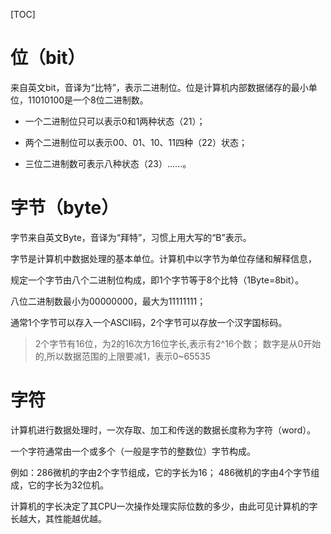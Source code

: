 [TOC]
# 位（bit）

来自英文bit，音译为“比特”，表示二进制位。位是计算机内部数据储存的最小单位，11010100是一个8位二进制数。
* 一个二进制位只可以表示0和1两种状态（21）；

* 两个二进制位可以表示00、01、10、11四种（22）状态；

* 三位二进制数可表示八种状态（23）……。


# 字节（byte）
字节来自英文Byte，音译为“拜特”，习惯上用大写的“B”表示。

字节是计算机中数据处理的基本单位。计算机中以字节为单位存储和解释信息，

规定一个字节由八个二进制位构成，即1个字节等于8个比特（1Byte=8bit）。

八位二进制数最小为00000000，最大为11111111；

通常1个字节可以存入一个ASCII码，2个字节可以存放一个汉字国标码。
> 2个字节有16位，为2的16次方16位字长,表示有2^16个数；
> 数字是从0开始的,所以数据范围的上限要减1，表示0~65535


# 字符
计算机进行数据处理时，一次存取、加工和传送的数据长度称为字符（word）。

一个字符通常由一个或多个（一般是字节的整数位）字节构成。

例如：286微机的字由2个字节组成，它的字长为16；
486微机的字由4个字节组成，它的字长为32位机。

计算机的字长决定了其CPU一次操作处理实际位数的多少，由此可见计算机的字长越大，其性能越优越。


